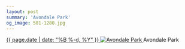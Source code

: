 ```yaml
---
layout: post
summary: 'Avondale Park'
og_image: 581-1280.jpg
---
```


<p>
 <time>
  <a href="/581">
   {{ page.date | date: "%B %-d, %Y" }}
  </a>
 </time>
 <a href="/581">
  <img alt="Avondale Park" data-taken="11/29/2016" sizes="(min-width: 700px) 50vw, calc(100vw - 2rem)" src="{{ site.assets_url }}/581-640.jpg" srcset="{{ site.assets_url }}/581-320.jpg 320w, {{ site.assets_url }}/581-640.jpg 640w, {{ site.assets_url }}/581-960.jpg 960w, {{ site.assets_url }}/581-1280.jpg 1280w"/>
 </a>
 <span>
  Avondale Park
 </span>
</p>
